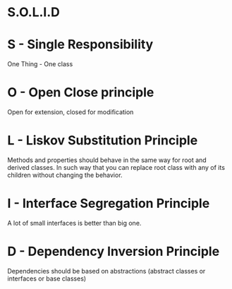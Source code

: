 # S.O.L.I.D

# S - Single Responsibility
One Thing - One class

# O - Open Close principle
Open for extension, closed for modification

# L  - Liskov Substitution Principle
Methods and properties should behave in the same way for root and derived classes. In such way that you can replace root class with any of its children without changing the behavior.

# I - Interface Segregation Principle
A lot of small interfaces is better than big one. 

# D - Dependency Inversion Principle
Dependencies should be based on abstractions (abstract classes or interfaces or base classes) 

